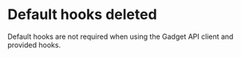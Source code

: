 # Default hooks deleted

Default hooks are not required when using the Gadget API client and provided hooks.
